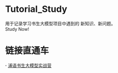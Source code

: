 # Tutorial_Study
用于记录学习书生大模型项目中遇到的 新知识、新问题。    
Study Now!    
# 链接直通车    
**·** [浦语书生大模型实战营](https://github.com/InternLM/Tutorial)

